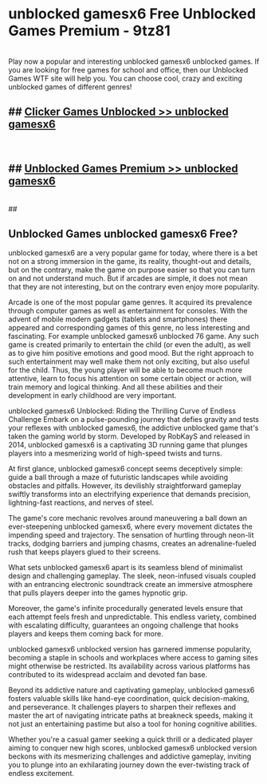 # unblocked gamesx6  Free Unblocked Games Premium - 9tz81 <br>
<br>
Play now a popular and interesting unblocked gamesx6 unblocked games. If you are looking for free games for school and office, then our Unblocked Games WTF site will help you. You can choose cool, crazy and exciting unblocked games of different genres!


## ##  [Clicker Games Unblocked >> unblocked gamesx6](http://freeplayer.one?title=unblocked_gamesx6&ref=UGames)
  <br>

##  ## [Unblocked Games Premium >> unblocked gamesx6](http://freeplayer.one?title=unblocked_gamesx6&ref=UGames)
  <br>
  ##



## Unblocked Games unblocked gamesx6 Free?

unblocked gamesx6 are a very popular game for today, where there is a bet not on a strong immersion in the game, its reality, thought-out and details, but on the contrary, make the game on purpose easier so that you can turn on and not understand much. But if arcades are simple, it does not mean that they are not interesting, but on the contrary even enjoy more popularity.

Arcade is one of the most popular game genres. It acquired its prevalence through computer games as well as entertainment for consoles. With the advent of mobile modern gadgets (tablets and smartphones) there appeared and corresponding games of this genre, no less interesting and fascinating. For example unblocked gamesx6 unblocked 76 game. Any such game is created primarily to entertain the child (or even the adult), as well as to give him positive emotions and good mood. But the right approach to such entertainment may well make them not only exciting, but also useful for the child. Thus, the young player will be able to become much more attentive, learn to focus his attention on some certain object or action, will train memory and logical thinking. And all these abilities and their development in early childhood are very important.

unblocked gamesx6 Unblocked: Riding the Thrilling Curve of Endless Challenge
Embark on a pulse-pounding journey that defies gravity and tests your reflexes with unblocked gamesx6, the addictive unblocked game that's taken the gaming world by storm. Developed by RobKayS and released in 2014, unblocked gamesx6 is a captivating 3D running game that plunges players into a mesmerizing world of high-speed twists and turns.

At first glance, unblocked gamesx6 concept seems deceptively simple: guide a ball through a maze of futuristic landscapes while avoiding obstacles and pitfalls. However, its devilishly straightforward gameplay swiftly transforms into an electrifying experience that demands precision, lightning-fast reactions, and nerves of steel.

The game's core mechanic revolves around maneuvering a ball down an ever-steepening unblocked gamesx6, where every movement dictates the impending speed and trajectory. The sensation of hurtling through neon-lit tracks, dodging barriers and jumping chasms, creates an adrenaline-fueled rush that keeps players glued to their screens.

What sets unblocked gamesx6 apart is its seamless blend of minimalist design and challenging gameplay. The sleek, neon-infused visuals coupled with an entrancing electronic soundtrack create an immersive atmosphere that pulls players deeper into the games hypnotic grip.

Moreover, the game's infinite procedurally generated levels ensure that each attempt feels fresh and unpredictable. This endless variety, combined with escalating difficulty, guarantees an ongoing challenge that hooks players and keeps them coming back for more.

unblocked gamesx6 unblocked version has garnered immense popularity, becoming a staple in schools and workplaces where access to gaming sites might otherwise be restricted. Its availability across various platforms has contributed to its widespread acclaim and devoted fan base.

Beyond its addictive nature and captivating gameplay, unblocked gamesx6 fosters valuable skills like hand-eye coordination, quick decision-making, and perseverance. It challenges players to sharpen their reflexes and master the art of navigating intricate paths at breakneck speeds, making it not just an entertaining pastime but also a tool for honing cognitive abilities.

Whether you're a casual gamer seeking a quick thrill or a dedicated player aiming to conquer new high scores, unblocked gamesx6 unblocked version beckons with its mesmerizing challenges and addictive gameplay, inviting you to plunge into an exhilarating journey down the ever-twisting track of endless excitement.